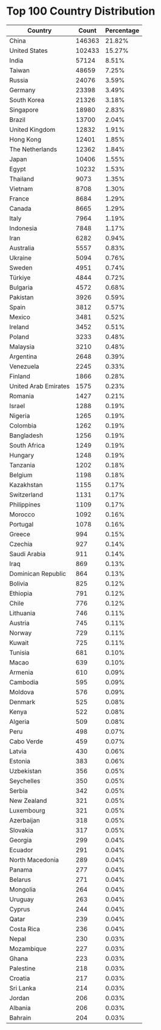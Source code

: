 # Top 100 Country Distribution
| Country | Count | Percentage |
|----|----|----|
| China | 146363 | 21.82% |
| United States | 102433 | 15.27% |
| India | 57124 | 8.51% |
| Taiwan | 48659 | 7.25% |
| Russia | 24076 | 3.59% |
| Germany | 23398 | 3.49% |
| South Korea | 21326 | 3.18% |
| Singapore | 18980 | 2.83% |
| Brazil | 13700 | 2.04% |
| United Kingdom | 12832 | 1.91% |
| Hong Kong | 12401 | 1.85% |
| The Netherlands | 12362 | 1.84% |
| Japan | 10406 | 1.55% |
| Egypt | 10232 | 1.53% |
| Thailand | 9073 | 1.35% |
| Vietnam | 8708 | 1.30% |
| France | 8684 | 1.29% |
| Canada | 8665 | 1.29% |
| Italy | 7964 | 1.19% |
| Indonesia | 7848 | 1.17% |
| Iran | 6282 | 0.94% |
| Australia | 5557 | 0.83% |
| Ukraine | 5094 | 0.76% |
| Sweden | 4951 | 0.74% |
| Türkiye | 4844 | 0.72% |
| Bulgaria | 4572 | 0.68% |
| Pakistan | 3926 | 0.59% |
| Spain | 3812 | 0.57% |
| Mexico | 3481 | 0.52% |
| Ireland | 3452 | 0.51% |
| Poland | 3233 | 0.48% |
| Malaysia | 3210 | 0.48% |
| Argentina | 2648 | 0.39% |
| Venezuela | 2245 | 0.33% |
| Finland | 1866 | 0.28% |
| United Arab Emirates | 1575 | 0.23% |
| Romania | 1427 | 0.21% |
| Israel | 1288 | 0.19% |
| Nigeria | 1265 | 0.19% |
| Colombia | 1262 | 0.19% |
| Bangladesh | 1256 | 0.19% |
| South Africa | 1249 | 0.19% |
| Hungary | 1248 | 0.19% |
| Tanzania | 1202 | 0.18% |
| Belgium | 1198 | 0.18% |
| Kazakhstan | 1155 | 0.17% |
| Switzerland | 1131 | 0.17% |
| Philippines | 1109 | 0.17% |
| Morocco | 1092 | 0.16% |
| Portugal | 1078 | 0.16% |
| Greece | 994 | 0.15% |
| Czechia | 927 | 0.14% |
| Saudi Arabia | 911 | 0.14% |
| Iraq | 869 | 0.13% |
| Dominican Republic | 864 | 0.13% |
| Bolivia | 825 | 0.12% |
| Ethiopia | 791 | 0.12% |
| Chile | 776 | 0.12% |
| Lithuania | 746 | 0.11% |
| Austria | 745 | 0.11% |
| Norway | 729 | 0.11% |
| Kuwait | 725 | 0.11% |
| Tunisia | 681 | 0.10% |
| Macao | 639 | 0.10% |
| Armenia | 610 | 0.09% |
| Cambodia | 595 | 0.09% |
| Moldova | 576 | 0.09% |
| Denmark | 525 | 0.08% |
| Kenya | 522 | 0.08% |
| Algeria | 509 | 0.08% |
| Peru | 498 | 0.07% |
| Cabo Verde | 459 | 0.07% |
| Latvia | 430 | 0.06% |
| Estonia | 383 | 0.06% |
| Uzbekistan | 356 | 0.05% |
| Seychelles | 350 | 0.05% |
| Serbia | 342 | 0.05% |
| New Zealand | 321 | 0.05% |
| Luxembourg | 321 | 0.05% |
| Azerbaijan | 318 | 0.05% |
| Slovakia | 317 | 0.05% |
| Georgia | 299 | 0.04% |
| Ecuador | 291 | 0.04% |
| North Macedonia | 289 | 0.04% |
| Panama | 277 | 0.04% |
| Belarus | 271 | 0.04% |
| Mongolia | 264 | 0.04% |
| Uruguay | 263 | 0.04% |
| Cyprus | 244 | 0.04% |
| Qatar | 239 | 0.04% |
| Costa Rica | 236 | 0.04% |
| Nepal | 230 | 0.03% |
| Mozambique | 227 | 0.03% |
| Ghana | 223 | 0.03% |
| Palestine | 218 | 0.03% |
| Croatia | 217 | 0.03% |
| Sri Lanka | 214 | 0.03% |
| Jordan | 206 | 0.03% |
| Albania | 206 | 0.03% |
| Bahrain | 204 | 0.03% |
